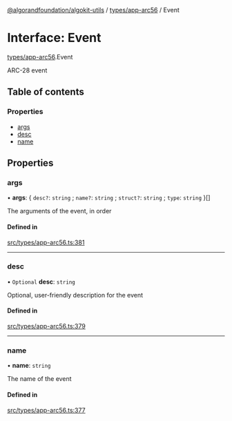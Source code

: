 [@algorandfoundation/algokit-utils](../README.md) / [types/app-arc56](../modules/types_app_arc56.md) / Event

# Interface: Event

[types/app-arc56](../modules/types_app_arc56.md).Event

ARC-28 event

## Table of contents

### Properties

- [args](types_app_arc56.Event.md#args)
- [desc](types_app_arc56.Event.md#desc)
- [name](types_app_arc56.Event.md#name)

## Properties

### args

• **args**: \{ `desc?`: `string` ; `name?`: `string` ; `struct?`: `string` ; `type`: `string`  }[]

The arguments of the event, in order

#### Defined in

[src/types/app-arc56.ts:381](https://github.com/algorandfoundation/algokit-utils-ts/blob/main/src/types/app-arc56.ts#L381)

___

### desc

• `Optional` **desc**: `string`

Optional, user-friendly description for the event

#### Defined in

[src/types/app-arc56.ts:379](https://github.com/algorandfoundation/algokit-utils-ts/blob/main/src/types/app-arc56.ts#L379)

___

### name

• **name**: `string`

The name of the event

#### Defined in

[src/types/app-arc56.ts:377](https://github.com/algorandfoundation/algokit-utils-ts/blob/main/src/types/app-arc56.ts#L377)

